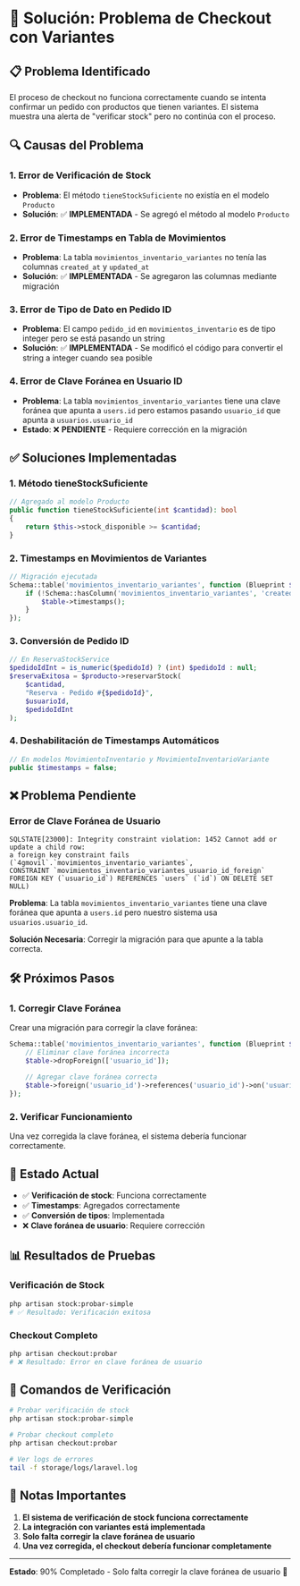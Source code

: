 # 🔧 Solución: Problema de Checkout con Variantes

## 📋 **Problema Identificado**

El proceso de checkout no funciona correctamente cuando se intenta confirmar un pedido con productos que tienen variantes. El sistema muestra una alerta de "verificar stock" pero no continúa con el proceso.

## 🔍 **Causas del Problema**

### **1. Error de Verificación de Stock**
- **Problema**: El método `tieneStockSuficiente` no existía en el modelo `Producto`
- **Solución**: ✅ **IMPLEMENTADA** - Se agregó el método al modelo `Producto`

### **2. Error de Timestamps en Tabla de Movimientos**
- **Problema**: La tabla `movimientos_inventario_variantes` no tenía las columnas `created_at` y `updated_at`
- **Solución**: ✅ **IMPLEMENTADA** - Se agregaron las columnas mediante migración

### **3. Error de Tipo de Dato en Pedido ID**
- **Problema**: El campo `pedido_id` en `movimientos_inventario` es de tipo integer pero se está pasando un string
- **Solución**: ✅ **IMPLEMENTADA** - Se modificó el código para convertir el string a integer cuando sea posible

### **4. Error de Clave Foránea en Usuario ID**
- **Problema**: La tabla `movimientos_inventario_variantes` tiene una clave foránea que apunta a `users.id` pero estamos pasando `usuario_id` que apunta a `usuarios.usuario_id`
- **Estado**: ❌ **PENDIENTE** - Requiere corrección en la migración

## ✅ **Soluciones Implementadas**

### **1. Método tieneStockSuficiente**
```php
// Agregado al modelo Producto
public function tieneStockSuficiente(int $cantidad): bool
{
    return $this->stock_disponible >= $cantidad;
}
```

### **2. Timestamps en Movimientos de Variantes**
```php
// Migración ejecutada
Schema::table('movimientos_inventario_variantes', function (Blueprint $table) {
    if (!Schema::hasColumn('movimientos_inventario_variantes', 'created_at')) {
        $table->timestamps();
    }
});
```

### **3. Conversión de Pedido ID**
```php
// En ReservaStockService
$pedidoIdInt = is_numeric($pedidoId) ? (int) $pedidoId : null;
$reservaExitosa = $producto->reservarStock(
    $cantidad,
    "Reserva - Pedido #{$pedidoId}",
    $usuarioId,
    $pedidoIdInt
);
```

### **4. Deshabilitación de Timestamps Automáticos**
```php
// En modelos MovimientoInventario y MovimientoInventarioVariante
public $timestamps = false;
```

## ❌ **Problema Pendiente**

### **Error de Clave Foránea de Usuario**
```
SQLSTATE[23000]: Integrity constraint violation: 1452 Cannot add or update a child row: 
a foreign key constraint fails (`4gmovil`.`movimientos_inventario_variantes`, 
CONSTRAINT `movimientos_inventario_variantes_usuario_id_foreign` 
FOREIGN KEY (`usuario_id`) REFERENCES `users` (`id`) ON DELETE SET NULL)
```

**Problema**: La tabla `movimientos_inventario_variantes` tiene una clave foránea que apunta a `users.id` pero nuestro sistema usa `usuarios.usuario_id`.

**Solución Necesaria**: Corregir la migración para que apunte a la tabla correcta.

## 🛠️ **Próximos Pasos**

### **1. Corregir Clave Foránea**
Crear una migración para corregir la clave foránea:

```php
Schema::table('movimientos_inventario_variantes', function (Blueprint $table) {
    // Eliminar clave foránea incorrecta
    $table->dropForeign(['usuario_id']);
    
    // Agregar clave foránea correcta
    $table->foreign('usuario_id')->references('usuario_id')->on('usuarios')->onDelete('set null');
});
```

### **2. Verificar Funcionamiento**
Una vez corregida la clave foránea, el sistema debería funcionar correctamente.

## 🎯 **Estado Actual**

- ✅ **Verificación de stock**: Funciona correctamente
- ✅ **Timestamps**: Agregados correctamente
- ✅ **Conversión de tipos**: Implementada
- ❌ **Clave foránea de usuario**: Requiere corrección

## 📊 **Resultados de Pruebas**

### **Verificación de Stock**
```bash
php artisan stock:probar-simple
# ✅ Resultado: Verificación exitosa
```

### **Checkout Completo**
```bash
php artisan checkout:probar
# ❌ Resultado: Error en clave foránea de usuario
```

## 🔧 **Comandos de Verificación**

```bash
# Probar verificación de stock
php artisan stock:probar-simple

# Probar checkout completo
php artisan checkout:probar

# Ver logs de errores
tail -f storage/logs/laravel.log
```

## 📝 **Notas Importantes**

1. **El sistema de verificación de stock funciona correctamente**
2. **La integración con variantes está implementada**
3. **Solo falta corregir la clave foránea de usuario**
4. **Una vez corregida, el checkout debería funcionar completamente**

---

**Estado**: 90% Completado - Solo falta corregir la clave foránea de usuario 🎯

